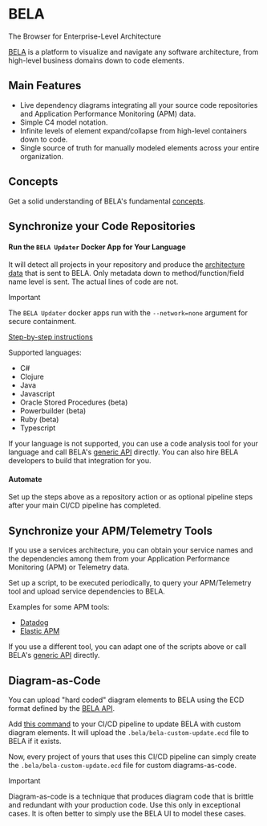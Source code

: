 # BELA
The Browser for Enterprise-Level Architecture

[BELA](https://bela.live) is a platform to visualize and navigate any software architecture, from high-level business domains down to code elements.


## Main Features

- Live dependency diagrams integrating all your source code repositories and Application Performance Monitoring (APM) data.
- Simple C4 model notation.
- Infinite levels of element expand/collapse from high-level containers down to code.
- Single source of truth for manually modeled elements across your entire organization.


## Concepts

Get a solid understanding of BELA's fundamental [concepts](/Concepts.md).


## Synchronize your Code Repositories

#### Run the `BELA Updater` Docker App for Your Language

It will detect all projects in your repository and produce the [architecture data](/Concepts.md#ecds) that is sent to BELA. Only metadata down to method/function/field name level is sent. The actual lines of code are not.

> [!IMPORTANT]
> The `BELA Updater` docker apps run with the `--network=none` argument for secure containment.

[Step-by-step instructions](/CodeSynchronization.md)

Supported languages:
 - C#
 - Clojure
 - Java
 - Javascript
 - Oracle Stored Procedures (beta)
 - Powerbuilder (beta)
 - Ruby (beta)
 - Typescript

If your language is not supported, you can use a code analysis tool for your language and call BELA's [generic API](API.md) directly. You can also hire BELA developers to build that integration for you.
 
#### Automate

Set up the steps above as a repository action or as optional pipeline steps after your main CI/CD pipeline has completed.


## Synchronize your APM/Telemetry Tools

If you use a services architecture, you can obtain your service names and the dependencies among them from your Application Performance Monitoring (APM) or Telemetry data.

Set up a script, to be executed periodically, to query your APM/Telemetry tool and upload service dependencies to BELA.

Examples for some APM tools:
- [Datadog](/updaters/Datadog.js)
- [Elastic APM](/updaters/Elastic-apm.js)
  
If you use a different tool, you can adapt one of the scripts above or call BELA's [generic API](API.md) directly.


## Diagram-as-Code

You can upload "hard coded" diagram elements to BELA using the ECD format defined by the [BELA API](API.md).

Add [this command](/updaters/reference/upload-example.md#uploading-diagrams-as-code) to your CI/CD pipeline to update BELA with custom diagram elements. It will upload the `.bela/bela-custom-update.ecd` file to BELA if it exists.

Now, every project of yours that uses this CI/CD pipeline can simply create the `.bela/bela-custom-update.ecd` file for custom diagrams-as-code.

> [!IMPORTANT]
> Diagram-as-code is a technique that produces diagram code that is brittle and redundant with your production code. Use this only in exceptional cases. It is often better to simply use the BELA UI to model these cases.
